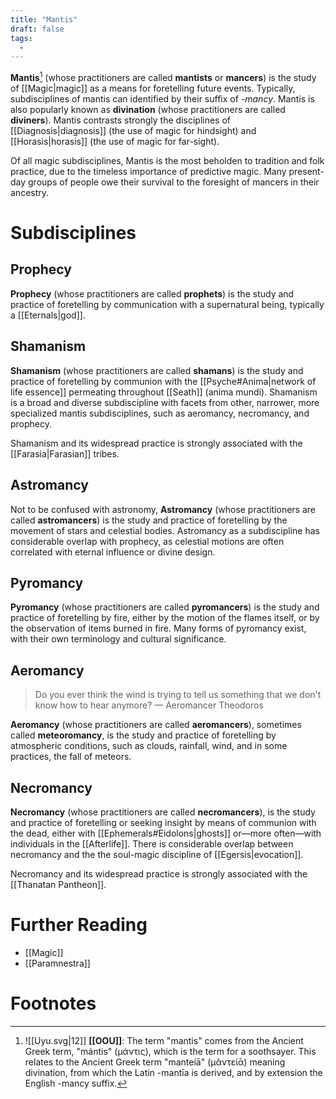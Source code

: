 ```yaml
---
title: "Mantis"
draft: false
tags:
  - 
---
```


**Mantis**[^man] (whose practitioners are called **mantists** or **mancers**) is the study of [[Magic|magic]] as a means for foretelling future events. Typically, subdisciplines of mantis can identified by their suffix of *-mancy*. Mantis is also popularly known as **divination** (whose practitioners are called **diviners**). Mantis contrasts strongly the disciplines of [[Diagnosis|diagnosis]] (the use of magic for hindsight) and [[Horasis|horasis]] (the use of magic for far-sight).

Of all magic subdisciplines, Mantis is the most beholden to tradition and folk practice, due to the timeless importance of predictive magic. Many present-day groups of people owe their survival to the foresight of mancers in their ancestry.

# Subdisciplines
## Prophecy
**Prophecy** (whose practitioners are called **prophets**) is the study and practice of foretelling by communication with a supernatural being, typically a [[Eternals|god]].

## Shamanism
**Shamanism** (whose practitioners are called **shamans**) is the study and practice of foretelling by communion with the [[Psyche#Anima|network of life essence]] permeating throughout [[Seath]] (anima mundi). Shamanism is a broad and diverse subdiscipline with facets from other, narrower, more specialized mantis subdisciplines, such as aeromancy, necromancy, and prophecy. 

Shamanism and its widespread practice is strongly associated with the [[Farasia|Farasian]] tribes.

## Astromancy
Not to be confused with astronomy, **Astromancy** (whose practitioners are called **astromancers**) is the study and practice of foretelling by the movement of stars and celestial bodies. Astromancy as a subdiscipline has considerable overlap with prophecy, as celestial motions are often correlated with eternal influence or divine design.

## Pyromancy
**Pyromancy** (whose practitioners are called **pyromancers**) is the study and practice of foretelling by fire, either by the motion of the flames itself, or by the observation of items burned in fire. Many forms of pyromancy exist, with their own terminology and cultural significance.

## Aeromancy
>Do you ever think the wind is trying to tell us something that we don't know how to hear anymore?
>— Aeromancer Theodoros

**Aeromancy** (whose practitioners are called **aeromancers**), sometimes called **meteoromancy**, is the study and practice of foretelling by atmospheric conditions, such as clouds, rainfall, wind, and in some practices, the fall of meteors.

## Necromancy
**Necromancy** (whose practitioners are called **necromancers**), is the study and practice of foretelling or seeking insight by means of communion with the dead, either with [[Ephemerals#Eidolons|ghosts]] or—more often—with individuals in the [[Afterlife]]. There is considerable overlap between necromancy and the the soul-magic discipline of [[Egersis|evocation]]. 

Necromancy and its widespread practice is strongly associated with the [[Thanatan Pantheon]].
# Further Reading
- [[Magic]]
- [[Paramnestra]]

# Footnotes
[^man]: ![[Uyu.svg|12]] **[[OOU]]**:  The term "mantis" comes from the Ancient Greek term, "mántis" (μάντις), which is the term for a soothsayer. This relates to the Ancient Greek term "manteíā" (μᾰντείᾱ) meaning divination, from which the Latin -mantīa is derived, and by extension the English -mancy suffix.